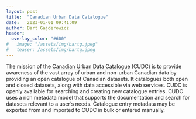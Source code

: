 ```yaml
---
layout: post
title:  "Canadian Urban Data Catalogue"
date:   2023-01-01 09:41:09
author: Bart Gajderowicz
header:
  overlay_color: "#600"
#   image: "/assets/img/bartg.jpeg"
#   teaser: /assets/img/bartg.jpeg
---
```

<!-- ![image tooltip here](/assets/img/bartg.jpeg) -->
The mission of the [Canadian Urban Data Catalogue](https://data.urbandatacentre.ca/) (CUDC) is to provide awareness of the vast array of urban and non-urban Canadian data by providing an open catalogue of Canadian datasets. It catalogues both open and closed datasets, along with data accessible via web services. CUDC is openly available for searching and creating new catalogue entries. CUDC uses a rich metadata model that supports the documentation and search for datasets relevant to a user’s needs. Catalogue entry metadata may be exported from and imported to CUDC in bulk or entered manually.